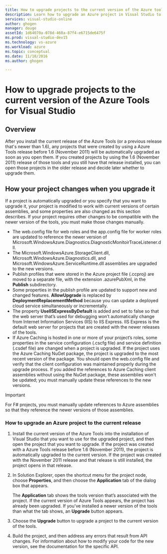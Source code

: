 ```yaml
---
title: How to upgrade projects to the current version of the Azure tools | Microsoft Docs
description: Learn how to upgrade an Azure project in Visual Studio to the current version of the Azure tools
services: visual-studio-online
author: ghogen
manager: douge
assetId: 1d64070a-078d-468a-87f4-e6715de6475f
ms.prod: visual-studio-dev15
ms.technology: vs-azure
ms.workload: azure
ms.topic: conceptual
ms.date: 11/18/2016
ms.author: ghogen

---
```

# How to upgrade projects to the current version of the Azure Tools for Visual Studio
## Overview
After you install the current release of the Azure Tools (or a previous release that's newer than 1.6), any projects that were created by using a Azure Tools release before 1.6 (November 2011) will be automatically upgraded as soon as you open them. If you created projects by using the 1.6 (November 2011) release of those tools and you still have that release installed, you can open those projects in the older release and decide later whether to upgrade them.

## How your project changes when you upgrade it
If a project is automatically upgraded or you specify that you want to upgrade it, your project is modified to work with current versions of certain assemblies, and some properties are also changed as this section describes. If your project requires other changes to be compatible with the newer version of the tools, you must make those changes manually.

* The web.config file for web roles and the app.config file for worker roles are updated to reference the newer version of Microsoft.WindowsAzure.Diagnostics.DiagnosticMonitoirTraceListener.dll.
* The Microsoft.WindowsAzure.StorageClient.dll, Microsoft.WindowsAzure.Diagnostics.dll, and Microsoft.WindowsAzure.ServiceRuntime.dll assemblies are upgraded to the new versions.
* Publish profiles that were stored in the Azure project file (.ccproj) are moved to a separate file, with the extension .azurePubXml, in the **Publish** subdirectory.
* Some properties in the publish profile are updated to support new and changed features. **AllowUpgrade** is replaced by **DeploymentReplacementMethod** because you can update a deployed cloud service simultaneously or incrementally.
* The property **UseIISExpressByDefault** is added and set to false so that the web server that’s used for debugging won’t automatically change from Internet Information Services (IIS) to IIS Express. IIS Express is the default web server for projects that are created with the newer releases of the tools.
* If Azure Caching is hosted in one or more of your project’s roles, some properties in the service configuration (.cscfg file) and service definition (.csdef file) are changed when a project is upgraded. If the project uses the Azure Caching NuGet package, the project is upgraded to the most recent version of the package. You should open the web.config file and verify that the client configuration was maintained properly during the upgrade process. If you added the references to Azure Caching client assemblies without using the NuGet package, these assemblies won't be updated; you must manually update these references to the new versions.

> [!IMPORTANT]
> For F# projects, you must manually update references to Azure assemblies so that they reference the newer versions of those assemblies.
> 
> 

### How to upgrade an Azure project to the current release
1. Install the current version of the Azure Tools into the installation of Visual Studio that you want to use for the upgraded project, and then open the project that you want to upgrade. If the project was created with a Azure Tools release before 1.6 (November 2011), the project is automatically upgraded to the current version. If the project was created with the November 2011 release and that release is still installed, the project opens in that release.
2. In Solution Explorer, open the shortcut menu for the project node, choose **Properties**, and then choose the **Application** tab of the dialog box that appears.
   
    The **Application** tab shows the tools version that’s associated with the project. If the current version of Azure Tools appears, the project has already been upgraded. If you've installed a newer version of the tools than what the tab shows, an **Upgrade** button appears.
3. Choose the **Upgrade** button to upgrade a project to the current version of the tools.
4. Build the project, and then address any errors that result from API changes. For information about how to modify your code for the new version, see the documentation for the specific API.

